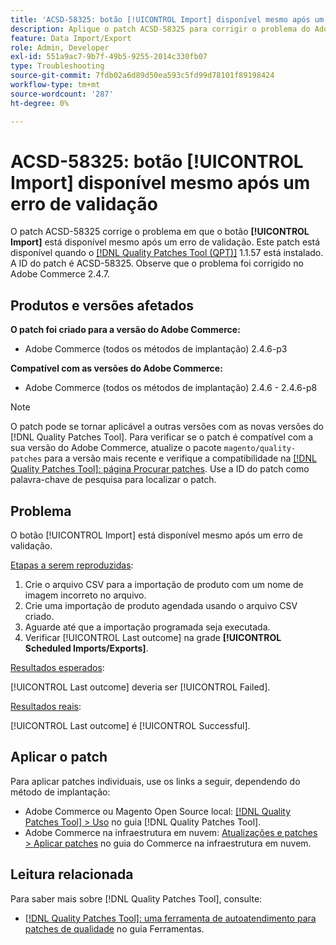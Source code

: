 ```yaml
---
title: 'ACSD-58325: botão [!UICONTROL Import] disponível mesmo após um erro de validação'
description: Aplique o patch ACSD-58325 para corrigir o problema do Adobe Commerce em que o botão [!UICONTROL Import] está disponível mesmo após um erro de validação.
feature: Data Import/Export
role: Admin, Developer
exl-id: 551a9ac7-9b7f-49b5-9255-2014c330fb07
type: Troubleshooting
source-git-commit: 7fdb02a6d89d50ea593c5fd99d78101f89198424
workflow-type: tm+mt
source-wordcount: '287'
ht-degree: 0%

---
```


# ACSD-58325: botão [!UICONTROL Import] disponível mesmo após um erro de validação

O patch ACSD-58325 corrige o problema em que o botão **[!UICONTROL Import]** está disponível mesmo após um erro de validação. Este patch está disponível quando o [[!DNL Quality Patches Tool (QPT)]](/help/tools/quality-patches-tool/quality-patches-tool-to-self-serve-quality-patches.md) 1.1.57 está instalado. A ID do patch é ACSD-58325. Observe que o problema foi corrigido no Adobe Commerce 2.4.7.

## Produtos e versões afetados

**O patch foi criado para a versão do Adobe Commerce:**
* Adobe Commerce (todos os métodos de implantação) 2.4.6-p3

**Compatível com as versões do Adobe Commerce:**
* Adobe Commerce (todos os métodos de implantação) 2.4.6 - 2.4.6-p8

>[!NOTE]
>
>O patch pode se tornar aplicável a outras versões com as novas versões do [!DNL Quality Patches Tool]. Para verificar se o patch é compatível com a sua versão do Adobe Commerce, atualize o pacote `magento/quality-patches` para a versão mais recente e verifique a compatibilidade na [[!DNL Quality Patches Tool]: página Procurar patches](https://experienceleague.adobe.com/tools/commerce-quality-patches/index.html?lang=pt-BR). Use a ID do patch como palavra-chave de pesquisa para localizar o patch.

## Problema

O botão [!UICONTROL Import] está disponível mesmo após um erro de validação.

<u>Etapas a serem reproduzidas</u>:

1. Crie o arquivo CSV para a importação de produto com um nome de imagem incorreto no arquivo.
1. Crie uma importação de produto agendada usando o arquivo CSV criado.
1. Aguarde até que a importação programada seja executada.
1. Verificar [!UICONTROL Last outcome] na grade **[!UICONTROL Scheduled Imports/Exports]**.

<u>Resultados esperados</u>:

[!UICONTROL Last outcome] deveria ser [!UICONTROL Failed].

<u>Resultados reais</u>:

[!UICONTROL Last outcome] é [!UICONTROL Successful].

## Aplicar o patch

Para aplicar patches individuais, use os links a seguir, dependendo do método de implantação:

* Adobe Commerce ou Magento Open Source local: [[!DNL Quality Patches Tool] > Uso](/help/tools/quality-patches-tool/usage.md) no guia [!DNL Quality Patches Tool].
* Adobe Commerce na infraestrutura em nuvem: [Atualizações e patches > Aplicar patches](https://experienceleague.adobe.com/docs/commerce-cloud-service/user-guide/develop/upgrade/apply-patches.html?lang=pt-BR) no guia do Commerce na infraestrutura em nuvem.


## Leitura relacionada

Para saber mais sobre [!DNL Quality Patches Tool], consulte:

* [[!DNL Quality Patches Tool]: uma ferramenta de autoatendimento para patches de qualidade](/help/tools/quality-patches-tool/quality-patches-tool-to-self-serve-quality-patches.md) no guia Ferramentas.
